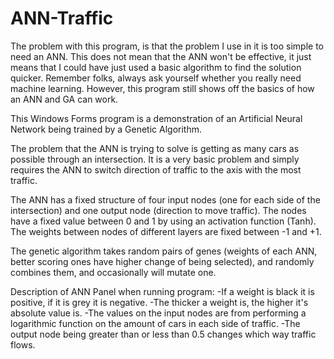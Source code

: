 # ANN-Traffic

The problem with this program, is that the problem I use in it is too simple to need an ANN. This does not mean that the ANN won't be effective, it just means that I could have just used a basic algorithm to find the solution quicker. Remember folks, always ask yourself whether you really need machine learning. However, this program still shows off the basics of how an ANN and GA can work.

This Windows Forms program is a demonstration of an Artificial Neural Network being trained by a Genetic Algorithm.

The problem that the ANN is trying to solve is getting as many cars as possible through an intersection. It is a very basic problem and simply requires the ANN to switch direction of traffic to the axis with the most traffic.

The ANN has a fixed structure of four input nodes (one for each side of the intersection) and one output node (direction to move traffic). The nodes have a fixed value between 0 and 1 by using an activation function (Tanh). The weights between nodes of different layers are fixed between -1 and +1.

The genetic algorithm takes random pairs of genes (weights of each ANN, better scoring ones have higher change of being selected), and randomly combines them, and occasionally will mutate one.

Description of ANN Panel when running program:
-If a weight is black it is positive, if it is grey it is negative. 
-The thicker a weight is, the higher it's absolute value is.
-The values on the input nodes are from performing a logarithmic function on the amount of cars in each side of traffic.
-The output node being greater than or less than 0.5 changes which way traffic flows.
